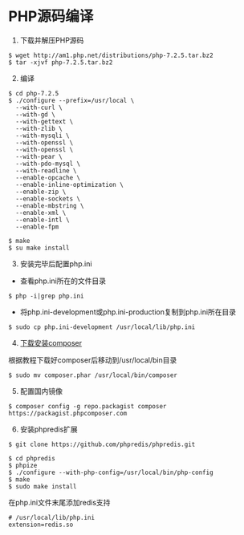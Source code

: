 PHP源码编译
================

1. 下载并解压PHP源码

```shell
$ wget http://am1.php.net/distributions/php-7.2.5.tar.bz2
$ tar -xjvf php-7.2.5.tar.bz2
```

2. 编译

```shell
$ cd php-7.2.5
$ ./configure --prefix=/usr/local \
  --with-curl \
  --with-gd \
  --with-gettext \
  --with-zlib \
  --with-mysqli \
  --with-openssl \
  --with-openssl \
  --with-pear \
  --with-pdo-mysql \
  --with-readline \
  --enable-opcache \
  --enable-inline-optimization \
  --enable-zip \
  --enable-sockets \
  --enable-mbstring \
  --enable-xml \
  --enable-intl \
  --enable-fpm

$ make 
$ su make install
```


3. 安装完毕后配置php.ini

  + 查看php.ini所在的文件目录

  ```shell
  $ php -i|grep php.ini
  ```

  + 将php.ini-development或php.ini-production复制到php.ini所在目录

  ```shell
  $ sudo cp php.ini-development /usr/local/lib/php.ini
  ```

4. [下载安装composer](https://getcomposer.org/download/)

根据教程下载好composer后移动到/usr/local/bin目录

```shell
$ sudo mv composer.phar /usr/local/bin/composer
```

5. 配置国内镜像

```shell
$ composer config -g repo.packagist composer https://packagist.phpcomposer.com
```

6. 安装phpredis扩展

```shell
$ git clone https://github.com/phpredis/phpredis.git

$ cd phpredis
$ phpize
$ ./configure --with-php-config=/usr/local/bin/php-config
$ make
$ sudo make install
```

在php.ini文件末尾添加redis支持

```
# /usr/local/lib/php.ini
extension=redis.so
```




